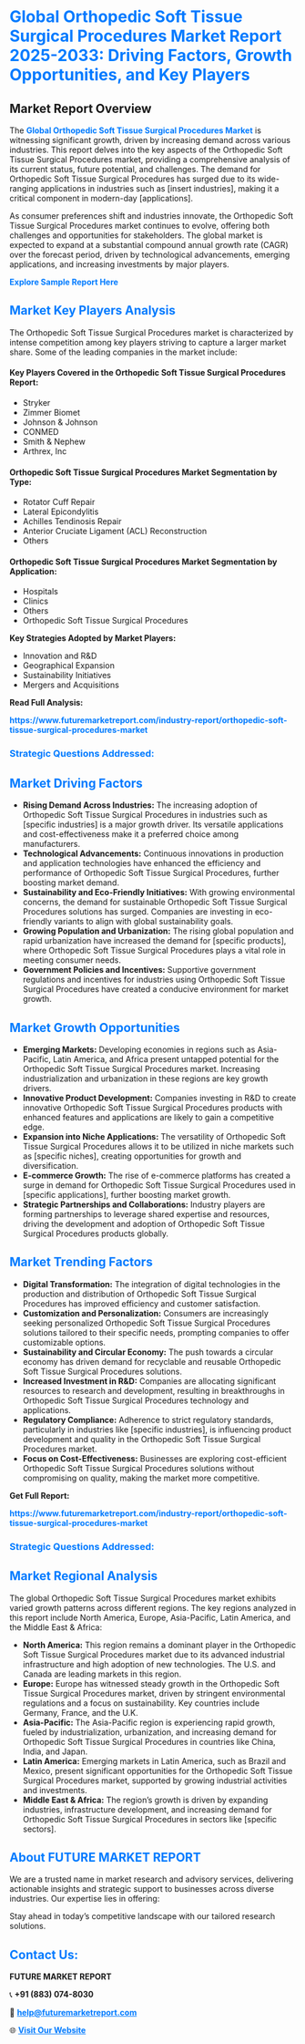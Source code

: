 <h1 style="color: #007BFF;">Global Orthopedic Soft Tissue Surgical Procedures Market Report 2025-2033: Driving Factors, Growth Opportunities, and Key Players</h1>

<section id="overview">
<h2>Market Report Overview</h2>
<p>The <a href="https://www.futuremarketreport.com/industry-report/orthopedic-soft-tissue-surgical-procedures-market" style="color: #007BFF; text-decoration: none;"><strong>Global Orthopedic Soft Tissue Surgical Procedures Market</strong></a> is witnessing significant growth, driven by increasing demand across various industries. This report delves into the key aspects of the Orthopedic Soft Tissue Surgical Procedures market, providing a comprehensive analysis of its current status, future potential, and challenges. The demand for Orthopedic Soft Tissue Surgical Procedures has surged due to its wide-ranging applications in industries such as [insert industries], making it a critical component in modern-day [applications].</p>
<p>As consumer preferences shift and industries innovate, the Orthopedic Soft Tissue Surgical Procedures market continues to evolve, offering both challenges and opportunities for stakeholders. The global market is expected to expand at a substantial compound annual growth rate (CAGR) over the forecast period, driven by technological advancements, emerging applications, and increasing investments by major players.</p>
</section>

<section id="overview">
<p><a href="https://www.futuremarketreport.com/request-sample/reportId=119838" style="color: #007BFF; text-decoration: none;"><strong>Explore Sample Report Here</strong></a></p>
</section>

<section id="key-players">
<h2 style="color: #007BFF;">Market Key Players Analysis</h2>
<p>The Orthopedic Soft Tissue Surgical Procedures market is characterized by intense competition among key players striving to capture a larger market share. Some of the leading companies in the market include:</p>
<h4>Key Players Covered in the Orthopedic Soft Tissue Surgical Procedures Report:</h4>
<ul><li>Stryker</li><li>Zimmer Biomet</li><li>Johnson &amp; Johnson</li><li>CONMED</li><li>Smith &amp; Nephew</li><li>Arthrex, Inc</li></ul>
<h4>Orthopedic Soft Tissue Surgical Procedures Market Segmentation by Type:</h4>
<ul><li>Rotator Cuff Repair</li><li>Lateral Epicondylitis</li><li>Achilles Tendinosis Repair</li><li>Anterior Cruciate Ligament (ACL) Reconstruction</li><li>Others</li></ul>

<h4>Orthopedic Soft Tissue Surgical Procedures Market Segmentation by Application:</h4>
<ul><li>Hospitals</li><li>Clinics</li><li>Others</li><li>Orthopedic Soft Tissue Surgical Procedures</li></ul>
<p><strong>Key Strategies Adopted by Market Players:</strong></p>
<ul>
<li>Innovation and R&D</li>
<li>Geographical Expansion</li>
<li>Sustainability Initiatives</li>
<li>Mergers and Acquisitions</li>
</ul>
</section>

<section>
<p><strong>Read Full Analysis: </strong></p><a href="https://www.futuremarketreport.com/industry-report/orthopedic-soft-tissue-surgical-procedures-market" style="color: #007BFF; text-decoration: none;"><strong>https://www.futuremarketreport.com/industry-report/orthopedic-soft-tissue-surgical-procedures-market</strong></a>
<h3 style="color: #007BFF;">Strategic Questions Addressed:</h3>
</section>

<section id="driving-factors">
<h2 style="color: #007BFF;">Market Driving Factors</h2>
<ul>
<li><strong>Rising Demand Across Industries:</strong> The increasing adoption of Orthopedic Soft Tissue Surgical Procedures in industries such as [specific industries] is a major growth driver. Its versatile applications and cost-effectiveness make it a preferred choice among manufacturers.</li>
<li><strong>Technological Advancements:</strong> Continuous innovations in production and application technologies have enhanced the efficiency and performance of Orthopedic Soft Tissue Surgical Procedures, further boosting market demand.</li>
<li><strong>Sustainability and Eco-Friendly Initiatives:</strong> With growing environmental concerns, the demand for sustainable Orthopedic Soft Tissue Surgical Procedures solutions has surged. Companies are investing in eco-friendly variants to align with global sustainability goals.</li>
<li><strong>Growing Population and Urbanization:</strong> The rising global population and rapid urbanization have increased the demand for [specific products], where Orthopedic Soft Tissue Surgical Procedures plays a vital role in meeting consumer needs.</li>
<li><strong>Government Policies and Incentives:</strong> Supportive government regulations and incentives for industries using Orthopedic Soft Tissue Surgical Procedures have created a conducive environment for market growth.</li>
</ul>
</section>

<section id="growth-opportunities">
<h2 style="color: #007BFF;">Market Growth Opportunities</h2>
<ul>
<li><strong>Emerging Markets:</strong> Developing economies in regions such as Asia-Pacific, Latin America, and Africa present untapped potential for the Orthopedic Soft Tissue Surgical Procedures market. Increasing industrialization and urbanization in these regions are key growth drivers.</li>
<li><strong>Innovative Product Development:</strong> Companies investing in R&D to create innovative Orthopedic Soft Tissue Surgical Procedures products with enhanced features and applications are likely to gain a competitive edge.</li>
<li><strong>Expansion into Niche Applications:</strong> The versatility of Orthopedic Soft Tissue Surgical Procedures allows it to be utilized in niche markets such as [specific niches], creating opportunities for growth and diversification.</li>
<li><strong>E-commerce Growth:</strong> The rise of e-commerce platforms has created a surge in demand for Orthopedic Soft Tissue Surgical Procedures used in [specific applications], further boosting market growth.</li>
<li><strong>Strategic Partnerships and Collaborations:</strong> Industry players are forming partnerships to leverage shared expertise and resources, driving the development and adoption of Orthopedic Soft Tissue Surgical Procedures products globally.</li>
</ul>
</section>

<section id="trending-factors">
<h2 style="color: #007BFF;">Market Trending Factors</h2>
<ul>
<li><strong>Digital Transformation:</strong> The integration of digital technologies in the production and distribution of Orthopedic Soft Tissue Surgical Procedures has improved efficiency and customer satisfaction.</li>
<li><strong>Customization and Personalization:</strong> Consumers are increasingly seeking personalized Orthopedic Soft Tissue Surgical Procedures solutions tailored to their specific needs, prompting companies to offer customizable options.</li>
<li><strong>Sustainability and Circular Economy:</strong> The push towards a circular economy has driven demand for recyclable and reusable Orthopedic Soft Tissue Surgical Procedures solutions.</li>
<li><strong>Increased Investment in R&D:</strong> Companies are allocating significant resources to research and development, resulting in breakthroughs in Orthopedic Soft Tissue Surgical Procedures technology and applications.</li>
<li><strong>Regulatory Compliance:</strong> Adherence to strict regulatory standards, particularly in industries like [specific industries], is influencing product development and quality in the Orthopedic Soft Tissue Surgical Procedures market.</li>
<li><strong>Focus on Cost-Effectiveness:</strong> Businesses are exploring cost-efficient Orthopedic Soft Tissue Surgical Procedures solutions without compromising on quality, making the market more competitive.</li>
</ul>
</section>

<section>
<p><strong>Get Full Report: </strong></p><a href="https://www.futuremarketreport.com/industry-report/orthopedic-soft-tissue-surgical-procedures-market" style="color: #007BFF; text-decoration: none;"><strong>https://www.futuremarketreport.com/industry-report/orthopedic-soft-tissue-surgical-procedures-market</strong></a>
<h3 style="color: #007BFF;">Strategic Questions Addressed:</h3>
</section>


<section id="regional-analysis">
<h2 style="color: #007BFF;">Market Regional Analysis</h2>
<p>The global Orthopedic Soft Tissue Surgical Procedures market exhibits varied growth patterns across different regions. The key regions analyzed in this report include North America, Europe, Asia-Pacific, Latin America, and the Middle East & Africa:</p>
<ul>
<li><strong>North America:</strong> This region remains a dominant player in the Orthopedic Soft Tissue Surgical Procedures market due to its advanced industrial infrastructure and high adoption of new technologies. The U.S. and Canada are leading markets in this region.</li>
<li><strong>Europe:</strong> Europe has witnessed steady growth in the Orthopedic Soft Tissue Surgical Procedures market, driven by stringent environmental regulations and a focus on sustainability. Key countries include Germany, France, and the U.K.</li>
<li><strong>Asia-Pacific:</strong> The Asia-Pacific region is experiencing rapid growth, fueled by industrialization, urbanization, and increasing demand for Orthopedic Soft Tissue Surgical Procedures in countries like China, India, and Japan.</li>
<li><strong>Latin America:</strong> Emerging markets in Latin America, such as Brazil and Mexico, present significant opportunities for the Orthopedic Soft Tissue Surgical Procedures market, supported by growing industrial activities and investments.</li>
<li><strong>Middle East & Africa:</strong> The region’s growth is driven by expanding industries, infrastructure development, and increasing demand for Orthopedic Soft Tissue Surgical Procedures in sectors like [specific sectors].</li>
</ul>
</section>

<footer>
<h2 style="color: #007BFF;">About FUTURE MARKET REPORT</h2>
<p>We are a trusted name in market research and advisory services, delivering actionable insights and strategic support to businesses across diverse industries. Our expertise lies in offering:</p>

<p>Stay ahead in today’s competitive landscape with our tailored research solutions.</p>

<h2 style="color: #007BFF;">Contact Us:</h2>
<p><strong>FUTURE MARKET REPORT</strong></p>
<p>📞 <strong>+91 (883) 074-8030</strong></p>
<p>📧 <strong><a href="mailto:help@futuremarketreport.com" style="color: #007BFF;">help@futuremarketreport.com</a></strong></p>
<p>🌐 <strong><a href="https://www.futuremarketreport.com/" style="color: #007BFF;">Visit Our Website</a></strong></p>
</footer>